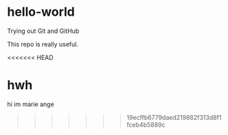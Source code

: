 # hello-world
Trying out Git and GitHub

This repo is really useful.

<<<<<<< HEAD



hwh
=======
hi im marie ange
>>>>>>> 19ecffb6779daed219882f313d8f1fceb4b5889c
